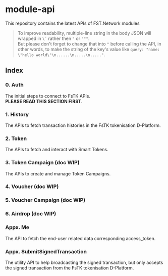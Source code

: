 # module-api
This repository contains the latest APIs of FST.Network modules

> To improve readability, multiple-line string in the body JSON will wrapped in `` \` `` rather then ` " ` or  ` """ `.   
> But please don't forget to change that into ` " ` before calling the API, in other words, to make the string of the key's value like `` query: "name: \"hello world\"\n......\n.....\n....." ``.

## Index

### 0. Auth

The initial steps to connect to FsTK APIs.  
**PLEASE READ THIS SECTION FIRST**.

### 1. History

The APIs to fetch transaction histories in the FsTK tokenisation D-Platform.

### 2. Token

The APIs to fetch and interact with Smart Tokens.

### 3. Token Campaign (doc WIP)

The APIs to create and manage Token Campaigns.

### 4. Voucher (doc WIP)

### 5. Voucher Campaign (doc WIP)

### 6. Airdrop (doc WIP)

### Appx. Me

The API to fetch the end-user related data corresponding access_token.

### Appx. SubmitSignedTransaction

The utility API to help broadcasting the signed transaction, but only accepts the signed transaction from the FsTK tokenisation D-Platform.
